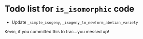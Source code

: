 # Todo list for `is_isomorphic` code

- Update `_simple_isogeny`, `_isogeny_to_newform_abelian_variety`

Kevin, if you committed this to trac...you messed up!
